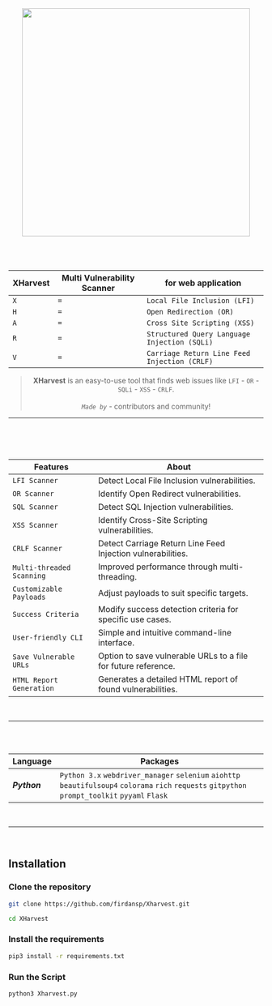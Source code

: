 <div align="center">
   <a href="https://github.com/your-repo/XHarvest"><img src="x" hight="225" width="450" align="center"/></a>
</div>

<br>
<br>
<br>

<div align="center">
   
|XHarvest|Multi Vulnerability Scanner|for web application|
|----------------|--------------|-------------|
| `X`| `=`| `Local File Inclusion (LFI)`|
| `H`| `=`| `Open Redirection (OR)`|
| `A`| `=`| `Cross Site Scripting (XSS)`|
| `R`| `=`| `Structured Query Language Injection (SQLi)`|
| `V`| `=`| `Carriage Return Line Feed Injection (CRLF)`|

> **XHarvest** is an easy-to-use tool that finds web issues like `LFI` - `OR` - `SQLi` - `XSS` - `CRLF`. <br><br> *`Made by`* - contributors and community!

</div>

<hr>

<br>
<br>
<br>


| Features                          | About                                                                       |
|-----------------------------------|-----------------------------------------------------------------------------|
| `LFI Scanner`                     | Detect Local File Inclusion vulnerabilities.                                |
| `OR Scanner`                      | Identify Open Redirect vulnerabilities.                                     |
| `SQL Scanner`                     | Detect SQL Injection vulnerabilities.                                       |
| `XSS Scanner`                     | Identify Cross-Site Scripting vulnerabilities.                              |
| `CRLF Scanner`                    | Detect Carriage Return Line Feed Injection vulnerabilities.                 |
| `Multi-threaded Scanning`         | Improved performance through multi-threading.                               |
| `Customizable Payloads`           | Adjust payloads to suit specific targets.                                   |
| `Success Criteria`                | Modify success detection criteria for specific use cases.                   |
| `User-friendly CLI`               | Simple and intuitive command-line interface.                                |
| `Save Vulnerable URLs`            | Option to save vulnerable URLs to a file for future reference.              |
| `HTML Report Generation`          | Generates a detailed HTML report of found vulnerabilities.                  |

<br>
<hr>
<br>
<br>

| Language                          | Packages                                                                    |
|-----------------------------------|-----------------------------------------------------------------------------|
| ***Python***| `Python 3.x` `webdriver_manager` `selenium` `aiohttp` `beautifulsoup4` `colorama` `rich` `requests` `gitpython` `prompt_toolkit` `pyyaml` `Flask`|

<br>
<hr>
<br>

## Installation

### Clone the repository

```bash
git clone https://github.com/firdansp/Xharvest.git
```
```bash
cd XHarvest
```

### Install the requirements

```bash
pip3 install -r requirements.txt
```
### Run the Script

```bash
python3 Xharvest.py
```
